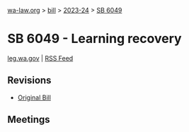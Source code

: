[wa-law.org](/) > [bill](/bill/) > [2023-24](/bill/2023-24/) > [SB 6049](/bill/2023-24/sb/6049/)

# SB 6049 - Learning recovery
[leg.wa.gov](https://app.leg.wa.gov/billsummary?BillNumber=6049&Year=2023&Initiative=false) | [RSS Feed](./rss.xml)

## Revisions
* [Original Bill](1/)

## Meetings